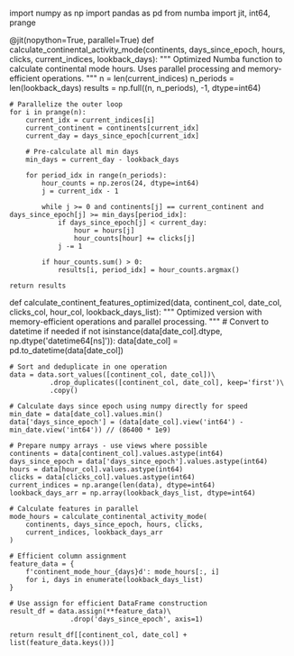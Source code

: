 import numpy as np
import pandas as pd
from numba import jit, int64, prange

@jit(nopython=True, parallel=True)
def calculate_continental_activity_mode(continents, days_since_epoch, hours, clicks, current_indices, lookback_days):
    """
    Optimized Numba function to calculate continental mode hours.
    Uses parallel processing and memory-efficient operations.
    """
    n = len(current_indices)
    n_periods = len(lookback_days)
    results = np.full((n, n_periods), -1, dtype=int64)
    
    # Parallelize the outer loop
    for i in prange(n):
        current_idx = current_indices[i]
        current_continent = continents[current_idx]
        current_day = days_since_epoch[current_idx]
        
        # Pre-calculate all min days
        min_days = current_day - lookback_days
        
        for period_idx in range(n_periods):
            hour_counts = np.zeros(24, dtype=int64)
            j = current_idx - 1
            
            while j >= 0 and continents[j] == current_continent and days_since_epoch[j] >= min_days[period_idx]:
                if days_since_epoch[j] < current_day:
                    hour = hours[j]
                    hour_counts[hour] += clicks[j]
                j -= 1
            
            if hour_counts.sum() > 0:
                results[i, period_idx] = hour_counts.argmax()
                
    return results

def calculate_continent_features_optimized(data, continent_col, date_col, clicks_col, hour_col, lookback_days_list):
    """
    Optimized version with memory-efficient operations and parallel processing.
    """
    # Convert to datetime if needed
    if not isinstance(data[date_col].dtype, np.dtype('datetime64[ns]')):
        data[date_col] = pd.to_datetime(data[date_col])
    
    # Sort and deduplicate in one operation
    data = data.sort_values([continent_col, date_col])\
              .drop_duplicates([continent_col, date_col], keep='first')\
              .copy()
    
    # Calculate days since epoch using numpy directly for speed
    min_date = data[date_col].values.min()
    data['days_since_epoch'] = (data[date_col].view('int64') - min_date.view('int64')) // (86400 * 1e9)
    
    # Prepare numpy arrays - use views where possible
    continents = data[continent_col].values.astype(int64)
    days_since_epoch = data['days_since_epoch'].values.astype(int64)
    hours = data[hour_col].values.astype(int64)
    clicks = data[clicks_col].values.astype(int64)
    current_indices = np.arange(len(data), dtype=int64)
    lookback_days_arr = np.array(lookback_days_list, dtype=int64)
    
    # Calculate features in parallel
    mode_hours = calculate_continental_activity_mode(
        continents, days_since_epoch, hours, clicks, 
        current_indices, lookback_days_arr
    )
    
    # Efficient column assignment
    feature_data = {
        f'continent_mode_hour_{days}d': mode_hours[:, i]
        for i, days in enumerate(lookback_days_list)
    }
    
    # Use assign for efficient DataFrame construction
    result_df = data.assign(**feature_data)\
                   .drop('days_since_epoch', axis=1)
    
    return result_df[[continent_col, date_col] + list(feature_data.keys())]
